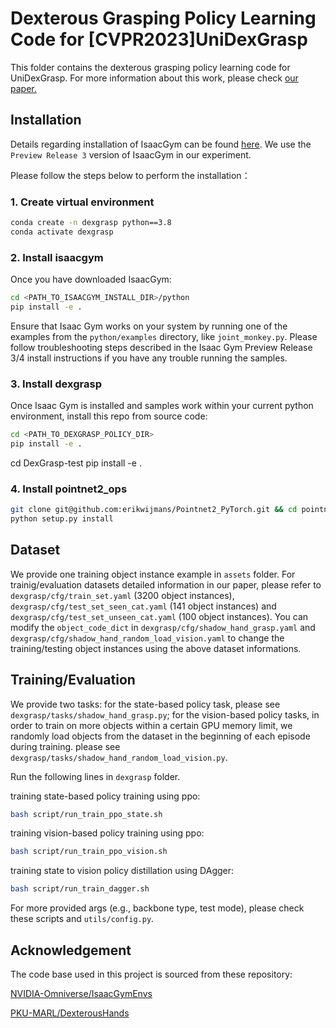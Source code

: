 # Dexterous Grasping Policy Learning Code for [CVPR2023]UniDexGrasp


This folder contains the dexterous grasping policy learning code for UniDexGrasp. For more information about this work, please check [our paper.](https://arxiv.org/abs/2303.00938)

## Installation

Details regarding installation of IsaacGym can be found [here](https://developer.nvidia.com/isaac-gym). We use the `Preview Release 3` version of IsaacGym in our experiment.

Please follow the steps below to perform the installation：


### 1. Create virtual environment
```bash
conda create -n dexgrasp python==3.8
conda activate dexgrasp
```

### 2. Install isaacgym
Once you have downloaded IsaacGym:
```bash
cd <PATH_TO_ISAACGYM_INSTALL_DIR>/python
pip install -e .
```
Ensure that Isaac Gym works on your system by running one of the examples from the `python/examples` 
directory, like `joint_monkey.py`. Please follow troubleshooting steps described in the Isaac Gym Preview Release 3/4
install instructions if you have any trouble running the samples.

### 3. Install dexgrasp
Once Isaac Gym is installed and samples work within your current python environment, install this repo from source code:
```bash
cd <PATH_TO_DEXGRASP_POLICY_DIR>
pip install -e .
```
cd DexGrasp-test
pip install -e .

### 4. Install pointnet2_ops
```bash
git clone git@github.com:erikwijmans/Pointnet2_PyTorch.git && cd pointnet2_ops_lib/
python setup.py install
```
## Dataset
We provide one training object instance example in `assets` folder. For trainig/evaluation datasets detailed information in our paper, please refer to `dexgrasp/cfg/train_set.yaml` (3200 object instances), `dexgrasp/cfg/test_set_seen_cat.yaml` (141 object instances) and `dexgrasp/cfg/test_set_unseen_cat.yaml` (100 object instances). You can modify the `object_code_dict` in `dexgrasp/cfg/shadow_hand_grasp.yaml` and  `dexgrasp/cfg/shadow_hand_random_load_vision.yaml` to change the training/testing object instances using the above dataset informations.

## Training/Evaluation
We provide two tasks: for the state-based policy task, please see `dexgrasp/tasks/shadow_hand_grasp.py`; for the vision-based policy tasks, in order to train on more objects within a certain GPU memory limit, we randomly load objects from the dataset in the beginning of each episode during training. please see `dexgrasp/tasks/shadow_hand_random_load_vision.py`.

Run the following lines in `dexgrasp` folder.

training state-based policy training using ppo:
```bash
bash script/run_train_ppo_state.sh 
```

training vision-based policy training using ppo:
```bash
bash script/run_train_ppo_vision.sh
```

training state to vision policy distillation using DAgger:
```bash
bash script/run_train_dagger.sh
```

For more provided args (e.g., backbone type, test mode), please check these scripts and `utils/config.py`.

## Acknowledgement
The code base used in this project is sourced from these repository:

[NVIDIA-Omniverse/IsaacGymEnvs](https://github.com/NVIDIA-Omniverse/IsaacGymEnvs)

[PKU-MARL/DexterousHands](https://github.com/PKU-MARL/DexterousHands)

